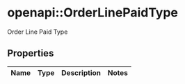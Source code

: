# openapi::OrderLinePaidType

Order Line Paid Type

## Properties
Name | Type | Description | Notes
------------ | ------------- | ------------- | -------------


